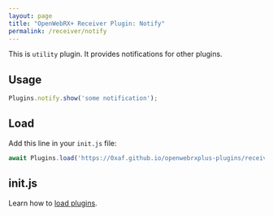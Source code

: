 ```yaml
---
layout: page
title: "OpenWebRX+ Receiver Plugin: Notify"
permalink: /receiver/notify
---
```


This is `utility` plugin. It provides notifications for other plugins.

## Usage

```js
Plugins.notify.show('some notification');
```

## Load

Add this line in your `init.js` file:

```js
await Plugins.load('https://0xaf.github.io/openwebrxplus-plugins/receiver/notify/notify.js');
```

## init.js

Learn how to [load plugins](/openwebrxplus-plugins/#load-plugins).
